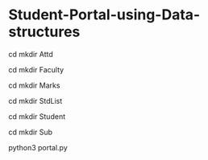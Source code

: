 # Student-Portal-using-Data-structures
cd mkdir Attd

cd mkdir Faculty

cd mkdir Marks

cd mkdir StdList

cd mkdir Student

cd mkdir Sub

python3 portal.py
